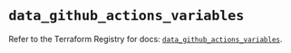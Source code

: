 # `data_github_actions_variables`

Refer to the Terraform Registry for docs: [`data_github_actions_variables`](https://registry.terraform.io/providers/integrations/github/6.2.2/docs/data-sources/actions_variables).
